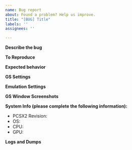 ```yaml
---
name: Bug report
about: Found a problem? Help us improve.
title: "[BUG] Title"
labels: ''
assignees: ''

---
```


<!-- Important: Read First-->

<!-- Please do not make support requests on Github. -->
<!-- Our issue tracker is for tracking bugs and feature requests only. -->
<!-- If you need help configuring the emulator please make a request on our forums or contact us on discord. -->
<!-- If you are unsure, start with discord or the forums. -->

<!-- We only accept bug reports for the latest dev version. -->
<!-- Please try upgrading before making an issue. -->

<!-- Please make an effort to make sure your issue isn't already reported. -->

<!-- We are not accepting bug reports for PSX mode at this time. -->
<!-- If you are interested in helping contribute to PSX mode please do so on the forums. -->
<!-- Otherwise our recommendation is that you use a proper PSX emulator. -->

<!-- We do not accept issues relating to upscaling at this time. -->
<!-- We are aware of the various problems with upscaling. -->
<!-- The issue spans many games and having hundreds of issues for the same fundamental issues isn't particularly helpful. -->
<!-- There are several workarounds for graphical problems that come as a result of upscaling. -->
<!-- Please try your game at native resolution before creating an issue. -->
<!-- If your bug is the result of upscaling please use the forums or discord for assistance with various upscaling workarounds. -->
<!-- Additionally, the unofficial PCSX2 Wiki often lists various fixes for upscaling issues. -->

<!-- We are not accepting issues related to the libretro core. -->
<!-- The libretro core is being matained separately at this time. -->

<!-- Please make sure your system meets our requirements for OS version, CPU and GPU. -->
<!-- We do not accept bug reports for unsupported operating systems. -->
<!-- Performance issues as a result of not meeting our hardware requirements are not valid. -->
<!-- Please read our known issues pages for AMD and Intel drivers. -->

<!-- Discord: https://discord.com/invite/TCz3t9k -->
<!-- Forums: https://forums.pcsx2.net/index.php> -->
<!-- Wiki: https://wiki.pcsx2.net/Main_Page -->
<!-- System Requirements: https://github.com/PCSX2/pcsx2#system-requirements -->
<!-- Intel Drivers: https://github.com/PCSX2/pcsx2/wiki/OpenGL-and-Intel-GPUs-All-you-need-to-know -->
<!-- AMD Drivers: https://github.com/PCSX2/pcsx2/wiki/OpenGL-and-AMD-GPUs---All-you-need-to-know -->
<!-- PSX Emulators: https://emulation.gametechwiki.com/index.php/PlayStation_emulators -->
<!-- macOS Support: https://forums.pcsx2.net/Thread-Native-Mac-Testing-Build -->

**Describe the bug**
<!-- A clear and concise description of what the bug is. -->

**To Reproduce**
<!-- Steps to reproduce the behavior -->

**Expected behavior**
<!-- A clear and concise description of what you expected to happen. -->

**GS Settings**
<!-- Any non-default settings for GS. -->
<!-- If you don't want to list them out, please provide screenshots of your configuration window (including hw hacks if enabled) -->

**Emulation Settings**
<!-- Any non-default core settings. -->
<!-- If you don't want to list them out, please provide screenshots of your configuration window. -->
<!-- Please note that the safe preset works for most games. -->
<!-- MTVU can have some compatibility issues so please disable it before making a report. -->
<!-- If you need to modify the settings manually because a game requires you to do so to work, please state that explicitly. -->

**GS Window Screenshots**
<!-- If your issue is graphical in nature or you think screenshots will help illustrate your issue, you may do that here. -->
<!-- Otherwise you may delete this section. -->

**System Info (please complete the following information):**
 - PCSX2 Revision: <!-- e.g. dev-525 -->
 - OS: <!-- e.g. Windows 10 -->
 - CPU: <!-- e.g. i5-7600 -->
 - GPU: <!-- e.g. GTX 1070 -->

**Logs and Dumps**
<!-- Please feel free to attach any logs, block dumps, GSdump, etc here. -->
<!-- If your problem is graphical in nature it is highly recommended that you provide a GSdump. -->
<!-- GSdump Guide: https://forums.pcsx2.net/Thread-How-to-create-a-proper-GS-dump -->
